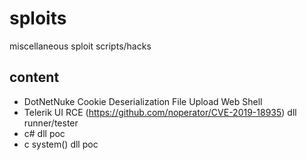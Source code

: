 # sploits

miscellaneous sploit scripts/hacks

## content

- DotNetNuke Cookie Deserialization File Upload Web Shell
- Telerik UI RCE (https://github.com/noperator/CVE-2019-18935) dll
  runner/tester
- c# dll poc
- c system() dll poc
